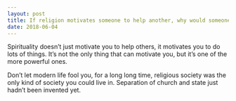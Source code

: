 ```yaml
---
layout: post
title: If religion motivates someone to help another, why would someone need religious motivation to justify helping another? It would seem society has failed if it wont help itself, even though we are all human.
date: 2018-06-04
---
```


<p>Spirituality doesn’t just motivate you to help others, it motivates you to do lots of things. It’s not the only thing that can motivate you, but it’s one of the more powerful ones.</p><p>Don’t let modern life fool you, for a long long time, religious society was the only kind of society you could live in. Separation of church and state just hadn’t been invented yet.</p>
